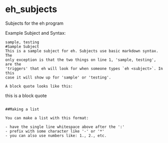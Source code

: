 # eh_subjects

Subjects for the eh program

Example Subject and Syntax:

```
sample, testing
#Sample Subject
This is a sample subject for eh. Subjects use basic markdown syntax. The
only exception is that the two things on line 1, 'sample, testing', are the
'triggers' that eh will look for when someone types `eh <subject>`. In this
case it will show up for 'sample' or 'testing'.

A block quote looks like this:

```
this is a block quote
```

##Making a list

You can make a list with this format:

- have the single line whitespace above after the ':'
- prefix with some character like '-' or '*'
- you can also use numbers like: 1., 2., etc.
```
